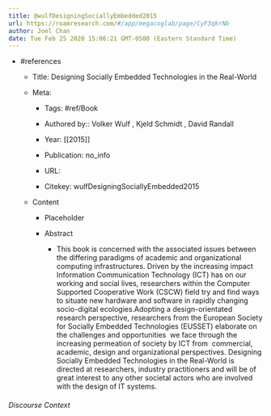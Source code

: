 ```yaml
---
title: @wulfDesigningSociallyEmbedded2015
url: https://roamresearch.com/#/app/megacoglab/page/CyF3qkrNb
author: Joel Chan
date: Tue Feb 25 2020 15:06:21 GMT-0500 (Eastern Standard Time)
---
```


- #references

    - Title: Designing Socially Embedded Technologies in the Real-World

    - Meta:

        - Tags: #ref/Book

        - Authored by::  Volker Wulf ,  Kjeld Schmidt ,  David Randall

        - Year: [[2015]]

        - Publication: no_info

        - URL:

        - Citekey: wulfDesigningSociallyEmbedded2015

    - Content

        - Placeholder

        - Abstract

            - This book is concerned with the associated issues between the differing paradigms of academic and organizational computing infrastructures. Driven by the increasing impact Information Communication Technology (ICT) has on our working and social lives, researchers within the Computer Supported Cooperative Work (CSCW) field try and find ways to situate new hardware and software in rapidly changing socio-digital ecologies.Adopting a design-orientated research perspective, researchers from the European Society for Socially Embedded Technologies (EUSSET) elaborate on the challenges and opportunities  we face through the increasing permeation of society by ICT from  commercial, academic, design and organizational perspectives. Designing Socially Embedded Technologies in the Real-World is directed at researchers, industry practitioners and will be of great interest to any other societal actors who are involved with the design of IT systems.

###### Discourse Context


